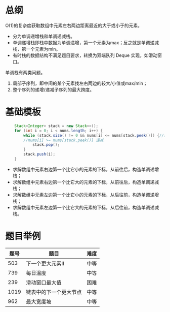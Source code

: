 # 总纲
O(1)的复杂度获取数组中元素左右两边距离最近的大于或小于的元素。

- 分为单调递增栈和单调递减栈。
- 单调递增栈即栈中数据为单调递增，第一个元素为max；反之就是单调递减栈，第一个元素为min。
- 有时栈的数据结构不满足题目要求，转换为双端队列 Deque 实现，如滑动窗口。

单调栈有两类问题。
1. 局部子序列，即中间的某个元素找左右两边的较大/小值或max/min；
2. 整个序列的递增/递减子序列的最大跨度。


# 基础模板
```java
    Stack<Integer> stack = new Stack<>();
    for (int i = 0; i < nums.length; i++) {
        while (stack.size() != 0 && nums[i] <= nums[stack.peek()]) {//递增
        //nums[i] >= nums[stack.peek()] 递减
            stack.pop();
        }            
        stack.push(i);
    }
```

- 求解数组中元素右边第一个比它小的元素的下标，从前往后，构造单调递增栈；
- 求解数组中元素右边第一个比它大的元素的下标，从前往后，构造单调递减栈；
- 求解数组中元素左边第一个比它小的元素的下标，从后往前，构造单调递增栈；
- 求解数组中元素左边第一个比它大的元素的下标，从后往前，构造单调递减栈。


# 题目举例
|题号 |题目 |难度 |
|--|--|--|
|503 | 下一个更大元素II|中等 |
|739 | 每日温度|中等 |
|239 | 滑动窗口最大值|困难 |
|1019 |链表中的下一个更大节点|中等 |
|962|最大宽度坡|中等|